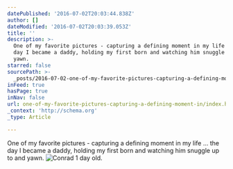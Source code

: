 ```yaml
---
datePublished: '2016-07-02T20:03:44.838Z'
author: []
dateModified: '2016-07-02T20:03:39.053Z'
title: ''
description: >-
  One of my favorite pictures - capturing a defining moment in my life ... the
  day I became a daddy, holding my first born and watching him snuggle up to and
  yawn.
starred: false
sourcePath: >-
  _posts/2016-07-02-one-of-my-favorite-pictures-capturing-a-defining-moment-in.md
inFeed: true
hasPage: true
inNav: false
url: one-of-my-favorite-pictures-capturing-a-defining-moment-in/index.html
_context: 'http://schema.org'
_type: Article

---
```

One of my favorite pictures - capturing a defining moment in my life ... the day I became a daddy, holding my first born and watching him snuggle up to and yawn.
![Conrad 1 day old.](https://s3-us-west-2.amazonaws.com/the-grid-img/p/3fb5a7b7a8671fc65ab2f78f69dc82f68803a3bf.jpg)